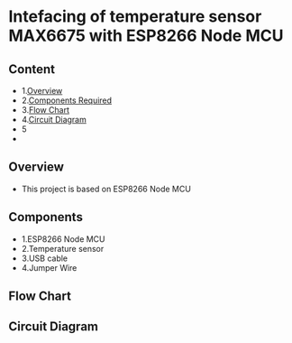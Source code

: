 # Intefacing of temperature sensor MAX6675 with ESP8266 Node MCU


## Content
- 1.[Overview](#overview)
- 2.[Components Required](#components)
- 3.[Flow Chart](#flow-chart)
- 4.[Circuit Diagram](#circuit-diagram)
- 5
- 





## Overview
- This project is based on ESP8266 Node MCU

## Components 
- 1.ESP8266 Node MCU
- 2.Temperature sensor
- 3.USB cable
- 4.Jumper Wire

 ## Flow Chart




 ## Circuit Diagram



